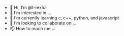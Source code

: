 - 👋 Hi, I’m @t-rexha
- 👀 I’m interested in ...
- 🌱 I’m currently learning c, c++, python, and javascript
- 💞️ I’m looking to collaborate on ...
- 📫 How to reach me ...

<!---
t-rexha/t-rexha is a ✨ special ✨ repository because its `README.md` (this file) appears on your GitHub profile.
You can click the Preview link to take a look at your changes.
--->
